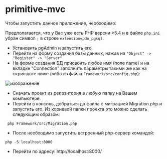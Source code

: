 # primitive-mvc

Чтобы запустить данное приложение, необходимо:

Предполагается, что у Вас уже есть PHP версии >5.4 и в файле `php.ini` убран символ `;` в строке `extension=pdo_pgsql`.

- Установить pgAdmin и запустить его.
- Перейти на форму создания базы данных, нажав на `"Object" -> "Register" -> "Server"`
- На форме создания БД присвоить любое имя (поле name) и на вкладке "Connection" заполнить параметры такими же как на скриншоте ниже (либо из файла `Framework/src/config.php`):

![изображение](https://user-images.githubusercontent.com/39273195/202095722-f7c840bc-3254-4bf4-9b48-60f4d4f432f6.png)
- Скачать проект из репозитория в любую папку на Вашем компьютере.
- Перейти в консоль, добраться до файла с миграцией Migration.php и запустить его. Из корневой папки проекта это можно сделать следующим образом:
```
 php Framework/src/Migration.php
 ```
- После необходимо запустить встроенный php-сервер командой:
```
php -S localhost:8000
```
- Перейти по адресу:
http://localhost:8000/
